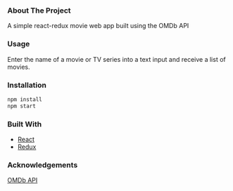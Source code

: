 ### About The Project

A simple react-redux movie web app built using the OMDb API

### Usage

Enter the name of a movie or TV series into a text input and receive a list of movies.

### Installation

```sh
npm install
npm start
```

### Built With

- [React](https://reactjs.org/)
- [Redux](https://redux.js.org/)

### Acknowledgements

[OMDb API](http://www.omdbapi.com/)

